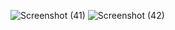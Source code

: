 ![Screenshot (41)](https://github.com/Muthu-1103/CodingRajaTechnologies/assets/129935573/23419ad4-bcef-493d-82ff-40974e645bd4)
![Screenshot (42)](https://github.com/Muthu-1103/CodingRajaTechnologies/assets/129935573/8ff47356-8cf1-4534-ae68-65e144d943d0)
